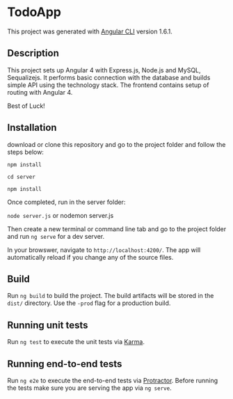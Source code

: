 # TodoApp

This project was generated with [Angular CLI](https://github.com/angular/angular-cli) version 1.6.1.

## Description

This project sets up Angular 4 with Express.js, Node.js and MySQL, Sequalizejs. It performs basic connection with the database and builds simple API using the technology stack. The frontend contains setup of routing with Angular 4. 

Best of Luck!

## Installation

 download or clone this repository and go to the project folder and follow the steps below:

`npm install`

`cd server`

`npm install`

Once completed, run in the server folder:

`node server.js` or  nodemon server.js

Then create a new terminal or command line tab and go to the project folder and run `ng serve` for a dev server. 

In your browswer, navigate to `http://localhost:4200/`. The app will automatically reload if you change any of the source files.


## Build

Run `ng build` to build the project. The build artifacts will be stored in the `dist/` directory. Use the `-prod` flag for a production build.

## Running unit tests

Run `ng test` to execute the unit tests via [Karma](https://karma-runner.github.io).

## Running end-to-end tests

Run `ng e2e` to execute the end-to-end tests via [Protractor](http://www.protractortest.org/). 
Before running the tests make sure you are serving the app via `ng serve`.
